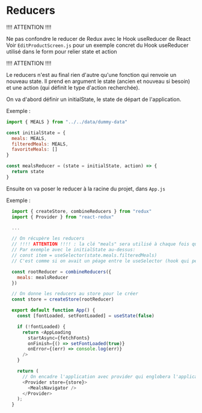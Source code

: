 # Reducers

!!!! ATTENTION !!!! 

Ne pas confondre le reducer de Redux avec le Hook useReducer de React
Voir `EditProductScreen.js` pour un exemple concret du Hook useReducer utilisé dans le form pour relier state et action

!!!! ATTENTION !!!! 

  Le reducers n'est au final rien d'autre qu'une fonction qui renvoie un nouveau state. Il prend en argument le state (ancien et nouveau si besoin) et une action (qui définit le type d'action recherchée).

  On va d'abord définir un initialState, le state de départ de l'application.

  Exemple : 

  ```javascript
  import { MEALS } from "../../data/dummy-data"

  const initialState = {
    meals: MEALS,
    filteredMeals: MEALS,
    favoriteMeals: []
  }

  const mealsReducer = (state = initialState, action) => {
    return state
  }

  ```

  Ensuite on va poser le reducer à la racine du projet, dans `App.js`

  Exemple : 

  ```javascript
    import { createStore, combineReducers } from "redux"
    import { Provider } from "react-redux"

    ... 

    // On récupère les reducers
    // !!!! ATTENTION !!!! : la clé "meals" sera utilisé à chaque fois que l'on appellera le state avec useSelector. 
    // Par exemple avec le initialState au-dessus:
    // const item = useSelector(state.meals.filteredMeals)
    // C'est comme si on avait un péage entre le useSelector (hook qui permet d'aller chercher une data dans le state) et l'accès au state quand on passe par un combineReducers

    const rootReducer = combineReducers({
      meals: mealsReducer
    })

    // On donne les reducers au store pour le créer
    const store = createStore(rootReducer)

    export default function App() {
      const [fontLoaded, setFontLoaded] = useState(false)

      if (!fontLoaded) {
        return <AppLoading
          startAsync={fetchFonts}
          onFinish={() => setFontLoaded(true)}
          onError={(err) => console.log(err)}
        />
      }

      return (
        // On encadre l'application avec provider qui englobera l'application avec le store
        <Provider store={store}>
          <MealsNavigator />
        </Provider>
      );
    }

  ```

